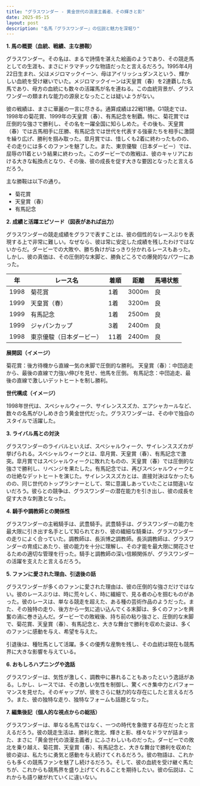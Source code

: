 ```yaml
---
title: "グラスワンダー - 黄金世代の浪漫主義者、その輝きと影"
date: 2025-05-15
layout: post
description: "名馬『グラスワンダー』の伝説と魅力を深堀り"
---
```


**1. 馬の概要（血統、戦績、主な勝鞍）**

グラスワンダー。その名は、まるで詩情を湛えた絵画のようであり、その競走馬としての生涯も、まさにドラマチックな物語だったと言えるだろう。1995年4月22日生まれ、父はメジロマックイーン、母はアイリッシュダンスという、輝かしい血統を受け継いでいた。メジロマックイーンは天皇賞（春）を2連覇した名馬であり、母方の血統にも数々の活躍馬が名を連ねる。この血統背景が、グラスワンダーの類まれな能力の源泉となったことは疑いようがない。

彼の戦績は、まさに華麗の一言に尽きる。通算成績は22戦11勝。G1競走では、1998年の菊花賞、1999年の天皇賞（春）、有馬記念を制覇。特に、菊花賞では圧倒的な強さで勝利し、その名を一躍全国に知らしめた。その後も、天皇賞（春）では古馬相手に圧勝、有馬記念では世代を代表する強豪たちを相手に激闘を繰り広げ、勝利を掴み取った。皐月賞では、惜しくも2着に終わったものの、その走りには多くのファンを魅了した。また、東京優駿（日本ダービー）では、屈辱の11着という結果に終わった。このダービーでの敗戦は、彼のキャリアにおける大きな転換点となり、その後、彼の成長を促す大きな要因となったと言えるだろう。

主な勝鞍は以下の通り。

* 菊花賞
* 天皇賞（春）
* 有馬記念


**2. 成績と活躍エピソード（図表があれば出力）**

グラスワンダーの競走成績をグラフで表すことは、彼の個性的なレースぶりを表現する上で非常に難しい。なぜなら、彼は常に安定した成績を残したわけではないからだ。ダービーでの大敗や、勝ち負けがはっきり分かれるレースもあった。しかし、彼の真価は、その圧倒的な末脚と、勝負どころでの爆発的なパワーにあった。

| 年 | レース名 | 着順 | 距離 | 馬場状態 |
|---|---|---|---|---|
| 1998 | 菊花賞 | 1着 | 3000m | 良 |
| 1999 | 天皇賞（春） | 1着 | 3200m | 良 |
| 1999 | 有馬記念 | 1着 | 2500m | 良 |
| 1999 | ジャパンカップ | 3着 | 2400m | 良 |
| 1998 | 東京優駿（日本ダービー） | 11着 | 2400m | 良 |


**展開図（イメージ）**

菊花賞：後方待機から直線一気の末脚で圧倒的な勝利。
天皇賞（春）：中団追走から、最後の直線で力強い伸びを見せ、他馬を圧倒。
有馬記念：中団追走、最後の直線で激しいデットヒートを制し勝利。


**世代構成（イメージ）**

1998年世代は、スペシャルウィーク、サイレンススズカ、エアシャカールなど、数々の名馬がひしめき合う黄金世代だった。グラスワンダーは、その中で独自のスタイルで活躍した。


**3. ライバル馬との対決**

グラスワンダーのライバルといえば、スペシャルウィーク、サイレンススズカが挙げられる。スペシャルウィークとは、皐月賞、天皇賞（春）、有馬記念で激突。皐月賞ではスペシャルウィークに敗れたものの、天皇賞（春）では圧倒的な強さで勝利し、リベンジを果たした。有馬記念では、再びスペシャルウィークとの壮絶なデットヒートを演じた。サイレンススズカとは、直接対決はなかったものの、同じ世代のトップランナーとして、常に意識しあっていたことは間違いないだろう。彼らとの競争は、グラスワンダーの潜在能力を引き出し、彼の成長を促す大きな刺激となった。


**4. 騎手や調教師との関係性**

グラスワンダーの主戦騎手は、武豊騎手。武豊騎手は、グラスワンダーの能力を最大限に引き出す名手として知られており、彼の繊細な騎乗は、グラスワンダーの走りによく合っていた。調教師は、長浜博之調教師。長浜調教師は、グラスワンダーの育成にあたり、彼の能力を十分に理解し、その才能を最大限に開花させるための適切な管理を行った。騎手と調教師の深い信頼関係が、グラスワンダーの活躍を支えたと言えるだろう。


**5. ファンに愛された理由、引退後の話**

グラスワンダーが多くのファンに愛された理由は、彼の圧倒的な強さだけではない。彼のレースぶりは、時に荒々しく、時に繊細で、見る者の心を掴むものがあった。彼のレースは、単なる競走を超えた、ある種の芸術作品のようだった。また、その独特の走り、後方から一気に追い込んでくる末脚は、多くのファンを興奮の渦に巻き込んだ。ダービーでの敗戦後、持ち前の粘り強さと、圧倒的な末脚で、菊花賞、天皇賞（春）、有馬記念と、大きな舞台で勝利を収めた姿は、多くのファンに感動を与え、希望を与えた。

引退後は、種牡馬として活躍。多くの優秀な産駒を残し、その血統は現在も競馬界に大きな影響を与えている。


**6. おもしろハプニングや逸話**

グラスワンダーは、気性が激しく、調教中に暴れることもあったという逸話がある。しかし、レースでは、その激しい気性を制御し、驚くべき集中力とパフォーマンスを見せた。そのギャップが、彼をさらに魅力的な存在にしたと言えるだろう。また、彼の独特な走り、独特なフォームも話題となった。


**7. 編集後記（個人的な視点からの総括）**

グラスワンダーは、単なる名馬ではなく、一つの時代を象徴する存在だったと言えるだろう。彼の競走生活は、勝利と敗北、輝きと影、様々なドラマが詰まった、まさに「黄金世代の浪漫主義者」にふさわしいものだった。ダービーでの敗北を乗り越え、菊花賞、天皇賞（春）、有馬記念と、大きな舞台で勝利を収めた彼の姿は、私たちに勇気と感動を与え続けてくれるだろう。彼の物語は、これからも多くの競馬ファンを魅了し続けるだろう。そして、彼の血統を受け継ぐ馬たちが、これからも競馬界を盛り上げてくれることを期待したい。彼の伝説は、これからも語り継がれていくに違いない。
